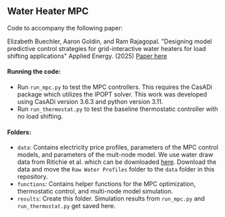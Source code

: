 ## Water Heater MPC

Code to accompany the following paper:

Elizabeth Buechler, Aaron Goldin, and Ram Rajagopal. "Designing model predictive control strategies for grid-interactive water heaters for load shifting applications" Applied Energy. (2025) [Paper here](https://authors.elsevier.com/a/1kMMg15eifC9Fx)


#### Running the code:

* Run `run_mpc.py` to test the MPC controllers. This requires the CasADi package which utilizes the IPOPT solver. This work was developed using CasADi version 3.6.3 and python version 3.11.
* Run `run_thermostat.py` to test the baseline thermostatic controller with no load shifting.

#### Folders:

* `data`: Contains electricity price profiles, parameters of the MPC control models, and parameters of the mult-node model. We use water draw data from Ritichie et al. which can be downloaded [here](https://scholardata.sun.ac.za/articles/software/Water_heater_dataset_Grid_and_user-level_software_and_dataset_/16669651?file=30869992). Download the data and move the `Raw Water Profiles` folder to the `data` folder in this repository.
* `functions`: Contains helper functions for the MPC optimization, thermostatic control, and multi-node model simulation.
* `results`: Create this folder. Simulation results from `run_mpc.py` and `run_thermostat.py` get saved here.
